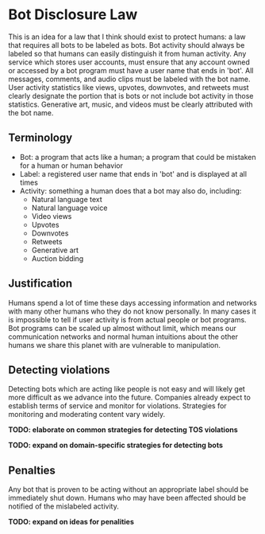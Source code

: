 # Bot Disclosure Law

This is an idea for a law that I think should exist to protect humans: a law that requires all bots to be labeled as bots. Bot activity should always be labeled so that humans can easily distinguish it from human activity. Any service which stores user accounts, must ensure that any account owned or accessed by a bot program must have a user name that ends in 'bot'. All messages, comments, and audio clips must be labeled with the bot name. User activity statistics like views, upvotes, downvotes, and retweets must clearly designate the portion that is bots or not include bot activity in those statistics. Generative art, music, and videos must be clearly attributed with the bot name.

## Terminology

- Bot: a program that acts like a human; a program that could be mistaken for a human or human behavior  
- Label: a registered user name that ends in 'bot' and is displayed at all times  
- Activity: something a human does that a bot may also do, including:
  - Natural language text
  - Natural language voice
  - Video views
  - Upvotes
  - Downvotes
  - Retweets
  - Generative art
  - Auction bidding

## Justification

Humans spend a lot of time these days accessing information and networks with many other humans who they do not know personally. In many cases it is impossible to tell if user activity is from actual people or bot programs. Bot programs can be scaled up almost without limit, which means our communication networks and normal human intuitions about the other humans we share this planet with are vulnerable to manipulation.

## Detecting violations

Detecting bots which are acting like people is not easy and will likely get more difficult as we advance into the future. Companies already expect to establish terms of service and monitor for violations. Strategies for monitoring and moderating content vary widely.

**TODO: elaborate on common strategies for detecting TOS violations**

**TODO: expand on domain-specific strategies for detecting bots**

## Penalties

Any bot that is proven to be acting without an appropriate label should be immediately shut down. Humans who may have been affected should be notified of the mislabeled activity.

**TODO: expand on ideas for penalities**
